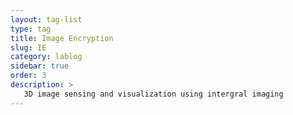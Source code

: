 ```yaml
---
layout: tag-list
type: tag
title: Image Encryption 
slug: IE
category: lablog
sidebar: true
order: 3
description: >
   3D image sensing and visualization using intergral imaging
---
```

